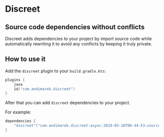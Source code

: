 # Discreet  

## Source code dependencies without conflicts

Discreet adds dependencies to your project by import source code while 
automatically rewriting it to avoid any conflicts by keeping it truly private.





## How to use it

Add the `discreet` plugin to your `build.gradle.kts`:


```kotlin
plugins {
    java
    id("com.andimarek.discreet")
}
```


After that you can add `discreet` dependencies to your project.
 
For example: 

```kotlin
dependencies {
    "discreet"("com.andimarek.discreet:async:2019-03-18T08-44-53:sources")
}

```



